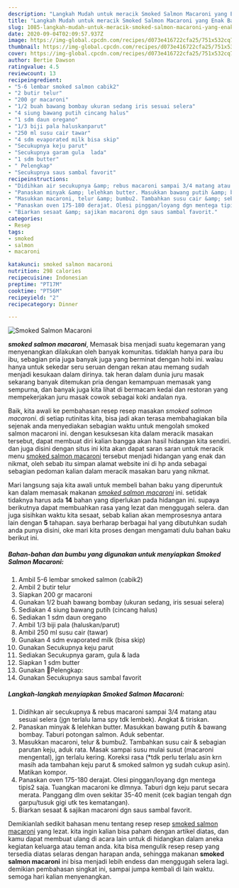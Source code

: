 ```yaml
---
description: "Langkah Mudah untuk meracik Smoked Salmon Macaroni yang Enak Banget"
title: "Langkah Mudah untuk meracik Smoked Salmon Macaroni yang Enak Banget"
slug: 1085-langkah-mudah-untuk-meracik-smoked-salmon-macaroni-yang-enak-banget
date: 2020-09-04T02:09:57.937Z
image: https://img-global.cpcdn.com/recipes/d073e416722cfa25/751x532cq70/smoked-salmon-macaroni-foto-resep-utama.jpg
thumbnail: https://img-global.cpcdn.com/recipes/d073e416722cfa25/751x532cq70/smoked-salmon-macaroni-foto-resep-utama.jpg
cover: https://img-global.cpcdn.com/recipes/d073e416722cfa25/751x532cq70/smoked-salmon-macaroni-foto-resep-utama.jpg
author: Bertie Dawson
ratingvalue: 4.5
reviewcount: 13
recipeingredient:
- "5-6 lembar smoked salmon cabik2"
- "2 butir telur"
- "200 gr macaroni"
- "1/2 buah bawang bombay ukuran sedang iris sesuai selera"
- "4 siung bawang putih cincang halus"
- "1 sdm daun oregano"
- "1/3 biji pala haluskanparut"
- "250 ml susu cair tawar"
- "4 sdm evaporated milk bisa skip"
- "Secukupnya keju parut"
- "Secukupnya garam gula  lada"
- "1 sdm butter"
- " Pelengkap"
- "Secukupnya saus sambal favorit"
recipeinstructions:
- "Didihkan air secukupnya &amp; rebus macaroni sampai 3/4 matang atau sesuai selera (jgn terlalu lama spy tdk lembek). Angkat &amp; tiriskan."
- "Panaskan minyak &amp; lelehkan butter. Masukkan bawang putih &amp; bawang bombay. Taburi potongan salmon. Aduk sebentar."
- "Masukkan macaroni, telur &amp; bumbu2. Tambahkan susu cair &amp; sebagian parutan keju, aduk rata. Masak sampai susu mulai susut (macaroni mengental), jgn terlalu kering. Koreksi rasa (*tdk perlu terlalu asin krn masih ada tambahan keju parut &amp; smoked salmon yg sudah cukup asin). Matikan kompor."
- "Panaskan oven 175-180 derajat. Olesi pinggan/loyang dgn mentega tipis2 saja. Tuangkan macaroni ke dlmnya. Taburi dgn keju parut secara merata. Panggang dlm oven sekitar 35-40 menit (cek bagian tengah dgn garpu/tusuk gigi utk tes kematangan)."
- "Biarkan sesaat &amp; sajikan macaroni dgn saus sambal favorit."
categories:
- Resep
tags:
- smoked
- salmon
- macaroni

katakunci: smoked salmon macaroni 
nutrition: 298 calories
recipecuisine: Indonesian
preptime: "PT17M"
cooktime: "PT56M"
recipeyield: "2"
recipecategory: Dinner

---
```



![Smoked Salmon Macaroni](https://img-global.cpcdn.com/recipes/d073e416722cfa25/751x532cq70/smoked-salmon-macaroni-foto-resep-utama.jpg)

<b><i>smoked salmon macaroni</i></b>, Memasak bisa menjadi suatu kegemaran yang menyenangkan dilakukan oleh banyak komunitas. tidaklah hanya para ibu ibu, sebagian pria juga banyak juga yang berminat dengan hobi ini. walau hanya untuk sekedar seru seruan dengan rekan atau memang sudah menjadi kesukaan dalam dirinya. tak heran dalam dunia juru masak sekarang banyak ditemukan pria dengan kemampuan memasak yang sempurna, dan banyak juga kita lihat di bermacam kedai dan restoran yang mempekerjakan juru masak cowok sebagai koki andalan nya.

Baik, kita awali ke pembahasan resep resep masakan <i>smoked salmon macaroni</i>. di setiap rutinitas kita, bisa jadi akan terasa membahagiakan bila sejenak anda menyediakan sebagian waktu untuk mengolah smoked salmon macaroni ini. dengan kesuksesan kita dalam meracik masakan tersebut, dapat membuat diri kalian bangga akan hasil hidangan kita sendiri. dan juga disini dengan situs ini kita akan dapat saran saran untuk meracik menu <u>smoked salmon macaroni</u> tersebut menjadi hidangan yang enak dan nikmat, oleh sebab itu simpan alamat website ini di hp anda sebagai sebagian pedoman kalian dalam meracik masakan baru yang nikmat.




Mari langsung saja kita awali untuk membeli bahan baku yang diperuntuk kan dalam memasak makanan <u><i>smoked salmon macaroni</i></u> ini. setidak tidaknya harus ada <b>14</b> bahan yang diperlukan pada hidangan ini. supaya berikutnya dapat membuahkan rasa yang lezat dan menggugah selera. dan juga sisihkan waktu kita sesaat, sebab kalian akan memprosesnya antara lain dengan <b>5</b> tahapan. saya berharap berbagai hal yang dibutuhkan sudah anda punya disini, oke mari kita proses dengan mengamati dulu bahan baku berikut ini.

<!--inarticleads1-->

##### Bahan-bahan dan bumbu yang digunakan untuk menyiapkan Smoked Salmon Macaroni:

1. Ambil 5-6 lembar smoked salmon (cabik2)
1. Ambil 2 butir telur
1. Siapkan 200 gr macaroni
1. Gunakan 1/2 buah bawang bombay (ukuran sedang, iris sesuai selera)
1. Sediakan 4 siung bawang putih (cincang halus)
1. Sediakan 1 sdm daun oregano
1. Ambil 1/3 biji pala (haluskan/parut)
1. Ambil 250 ml susu cair (tawar)
1. Gunakan 4 sdm evaporated milk (bisa skip)
1. Gunakan Secukupnya keju parut
1. Sediakan Secukupnya garam, gula &amp; lada
1. Siapkan 1 sdm butter
1. Gunakan  🍴Pelengkap:
1. Gunakan Secukupnya saus sambal favorit




<!--inarticleads2-->

##### Langkah-langkah menyiapkan Smoked Salmon Macaroni:

1. Didihkan air secukupnya &amp; rebus macaroni sampai 3/4 matang atau sesuai selera (jgn terlalu lama spy tdk lembek). Angkat &amp; tiriskan.
1. Panaskan minyak &amp; lelehkan butter. Masukkan bawang putih &amp; bawang bombay. Taburi potongan salmon. Aduk sebentar.
1. Masukkan macaroni, telur &amp; bumbu2. Tambahkan susu cair &amp; sebagian parutan keju, aduk rata. Masak sampai susu mulai susut (macaroni mengental), jgn terlalu kering. Koreksi rasa (*tdk perlu terlalu asin krn masih ada tambahan keju parut &amp; smoked salmon yg sudah cukup asin). Matikan kompor.
1. Panaskan oven 175-180 derajat. Olesi pinggan/loyang dgn mentega tipis2 saja. Tuangkan macaroni ke dlmnya. Taburi dgn keju parut secara merata. Panggang dlm oven sekitar 35-40 menit (cek bagian tengah dgn garpu/tusuk gigi utk tes kematangan).
1. Biarkan sesaat &amp; sajikan macaroni dgn saus sambal favorit.




Demikianlah sedikit bahasan menu tentang resep resep <u>smoked salmon macaroni</u> yang lezat. kita ingin kalian bisa paham dengan artikel diatas, dan kamu dapat membuat ulang di acara lain untuk di hidangkan dalam aneka kegiatan keluarga atau teman anda. kita bisa mengulik resep resep yang tersedia diatas selaras dengan harapan anda, sehingga makanan <b>smoked salmon macaroni</b> ini bisa menjadi lebih endess dan menggugah selera lagi. demikian pembahasan singkat ini, sampai jumpa kembali di lain waktu. semoga hari kalian menyenangkan.
